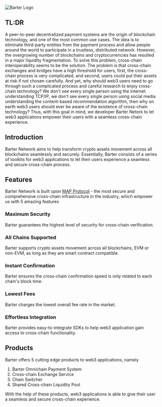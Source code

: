 
![Barter Logo](/img/logo.png "Bridge Logo")  
## TL:DR

A peer-to-peer decentralized payment systems are the origin of blockchain technology, and one of the most common use cases. The idea is to eliminate third-party entities from the payment process and allow people around the world to participate in a trustless, distributed network. However, the overgrowing number of blockchains and cryptocurrencies has resulted in a major liquidity fragmentation. To solve this problem, cross-chain interoperability seems to be the solution. The problem is that cross-chain exchanges and bridges have a high threshold for users, first, the cross-chain process is very complicated, and second, users could put their assets at risk if not chosen carefully. And yet, why should web3 users need to go through such a complicated process and careful research to enjoy cross-chain technology? We don't see every single person using the internet understanding TCP/IP, we don't see every single person using social media understanding the content-based recommendation algorithm, then why on earth web3 users should ever be aware of the existence of cross-chain technology? Thus, with this goal in mind, we developer Barter Netork to let web3 applications empower their users with a seamless cross-chain experience.


## Introduction
Barter Network aims to help transform crypto assets movement across all blockchains seamlessly and securely. Essentially, Barter consists of a series of toolkits for web3 applications to let their users experience a seamless and secure cross-chain process. 

## Features
Barter Network is built upon [MAP Protocol](maplabs.io) - the most secure and comprehensive cross-chain infrastructure in the industry, which empower us with 5 amazing features

### Maximum Security
Barter guarantees the highest level of security for cross-chain verification.
### All Chains Supported
Barter supports crypto assets movement across all blockchains, EVM or non-EVM, as long as they are smart contract compatible.
### Instant Confirmation
Barter ensures the cross-chain confirmation speed is only related to each chain's block time.

### Lowest Fees
Barter charges the lowest overall fee rate in the market.

### Effortless Integration
Barter provides easy-to-integrate SDKs to help web3 application gain access to cross-chain functionality.

## Products
Barter offers 5 cutting edge products to web3 applications, namely
1. Barter Omnichain Payment System
2. Cross-chain Exchange Service
3. Chain Switcher
4. Shared Cross-chain Liquidity Pool

With the help of these products, web3 applications is able to give their user a seamless and secure cross-chain experience. 
